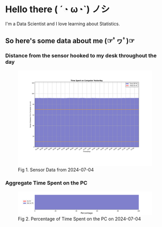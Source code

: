 
# Hello there ( ´◔ ω◔`) ノシ

I'm a Data Scientist and I love learning about Statistics.

## So here's some data about me (☞ﾟヮﾟ)☞


### Distance from the sensor hooked to my desk throughout the day
<figure>
  <picture>
    <source media="(prefers-color-scheme: dark)" srcset="Pi/readme/graphs/lineplot/dark-plot-2024-07-04.png">
    <source media="(prefers-color-scheme: light)" srcset="Pi/readme/graphs/lineplot/light-plot-2024-07-04.png">
    <img alt="Shows a black logo in light color mode and a white one in dark color mode." src="Pi/readme/graphs/lineplot/light-plot-2024-07-04.png">
  </picture>
  <figcaption>Fig 1. Sensor Data from 2024-07-04</figcaption>
</figure>



### Aggregate Time Spent on the PC
<figure>
  <picture>
    <source media="(prefers-color-scheme: dark)" srcset="Pi/readme/graphs/barplot/dark-plot-2024-07-04.png">
    <source media="(prefers-color-scheme: light)" srcset="Pi/readme/graphs/barplot/light-plot-2024-07-04.png">
    <img alt="Shows a black logo in light color mode and a white one in dark color mode." src="Pi/readme/graphs/barplot/light-plot-2024-07-04.png">
  </picture>
  <figcaption>Fig 2. Percentage of Time Spent on the PC on 2024-07-04</figcaption>
</figure>
